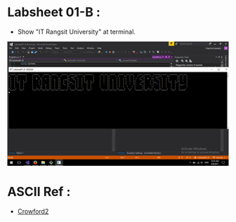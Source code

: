 # Labsheet 01-B :
- Show "IT Rangsit University" at terminal.

![result](screenshots/result.png)

# ASCII Ref :
- [Crowford2](http://patorjk.com/software/taag/#p=display&f=Crawford2&t=IT%20Rangsit%20University)
